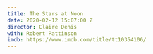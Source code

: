 ```yaml
---
title: The Stars at Noon
date: 2020-02-12 15:07:00 Z
director: Claire Denis
with: Robert Pattinson
imdb: https://www.imdb.com/title/tt10354106/
---
```


